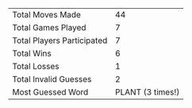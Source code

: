 |              |                |
| ---------------- | ----------------------------- |
| Total Moves Made | 44 |
| Total Games Played | 7 |
| Total Players Participated | 7 |
| Total Wins | 6 |
| Total Losses | 1 |
| Total Invalid Guesses | 2 |
| Most Guessed Word | PLANT (3 times!) |
